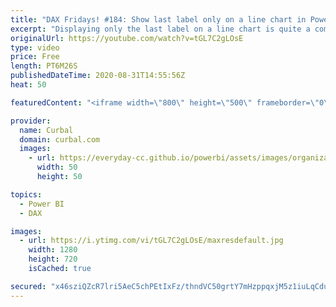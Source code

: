 ```yaml
---
title: "DAX Fridays! #184: Show last label only on a line chart in Power BI"
excerpt: "Displaying only the last label on a line chart is quite a common scenario that is not supported in Power BI by default, so in today's vide I am going to show you how to do that with a little bit of DAX magic!  And sorry I forgot the link to the blog: https://datastud.dev/pages/projects  Here you can"
originalUrl: https://youtube.com/watch?v=tGL7C2gLOsE
type: video
price: Free
length: PT6M26S
publishedDateTime: 2020-08-31T14:55:56Z
heat: 50

featuredContent: "<iframe width=\"800\" height=\"500\" frameborder=\"0\" src=\"https://www.youtube.com/embed/tGL7C2gLOsE\" allow=\"accelerometer; autoplay; encrypted-media; gyroscope; picture-in-picture\" allowfullscreen></iframe>"

provider:
  name: Curbal
  domain: curbal.com
  images:
    - url: https://everyday-cc.github.io/powerbi/assets/images/organizations/curbal.com-50x50.jpg
      width: 50
      height: 50

topics:
  - Power BI
  - DAX

images:
  - url: https://i.ytimg.com/vi/tGL7C2gLOsE/maxresdefault.jpg
    width: 1280
    height: 720
    isCached: true

secured: "x46sziQZcR7lri5AeC5chPEtIxFz/thndVC50grtY7mHzppqxjM5z1iuLqCduaq4butn9Z7wnjURIjQyWdkWOhKV90lzyBqxiT6A6sk0Qv14cQA3AYYPPBHCJgrHQsO16cKP/VHsMtkpUA2ig6rAk+eiq6TZvxVM9otYp5hgS6grZXWMy+LXM3/0kWx9ynOsN+VFiaAYzoXk6nDimuUB/x2RXZaZXkXs0kitgzwOnRg5sS9TbSNFMxzTf1rFOmMj/wle8dgaIOj5MGf3pzcmd9sxCNEJjatZ0DtB2DCkliQdZdC4w9IuHtEC7OWW4y2smtSmDzlhG/Lrs68f+FUaeoQO0TX0H/oqXiq8/YKYtJYRmZp+/9JM5kdr5WB5dPglcII0HariEAqs6yHxEmShP1wEAuciO2z8PAEDTkJetl4=;u6hbr61191iEoak89MFGCA=="
---
```


